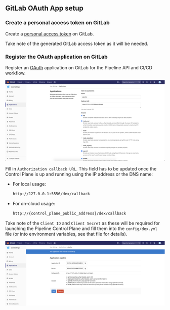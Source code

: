 ## GitLab OAuth App setup

### Create a personal access token on GitLab

Create a [personal access token](https://docs.gitlab.com/ee/user/profile/personal_access_tokens.html) on GitLab.

Take note of the generated GitLab access token as it will be needed.

### Register the OAuth application on GitLab

Register an [OAuth](https://docs.gitlab.com/ee/integration/oauth_provider.html) application on GitLab for the Pipeline API and CI/CD workflow.

![gitlab oauth app reg](images/GitLabOAuthAppReg.png)

Fill in `Authorization callback URL`. This field has to be updated once the Control Plane is up and running using the IP address or the DNS name:

- For local usage:
    ```bash
    http://127.0.0.1:5556/dex/callback
    ```

- For on-cloud usage:
    ```bash
    http://{control_plane_public_address}/dex/callback
    ```

Take note of the `Client ID` and `Client Secret` as these will be required for launching the Pipeline Control Plane and fill them into the `config/dex.yml` file (or into environment variables, see that file for details).

![gitlab oauth app id](images/GitLabOAuthAppID.png)
